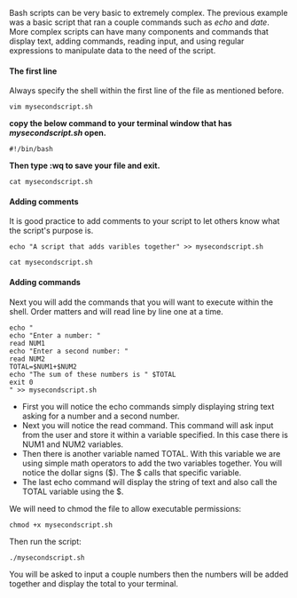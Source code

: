 Bash scripts can be very basic to extremely complex. The previous example was a basic script that ran a couple commands such as *echo* and *date*. More complex scripts can have many components and commands that display text, adding commands, reading input, and using regular expressions to manipulate data to the need of the script. 

#### The first line

Always specify the shell within the first line of the file as mentioned before.

```execute
vim mysecondscript.sh
```

**copy the below command to your terminal window that has *mysecondscript.sh* open.**

```copy
#!/bin/bash
```
**Then type **:wq** to save your file and exit.**

```execute
cat mysecondscript.sh
```

#### Adding comments

It is good practice to add comments to your script to let others know what the script's purpose is.

```execute
echo "A script that adds varibles together" >> mysecondscript.sh
```

```execute
cat mysecondscript.sh
```

#### Adding commands

Next you will add the commands that you will want to execute within the shell. Order matters and will read line by line one at a time. 

```execute
echo "
echo "Enter a number: "
read NUM1
echo "Enter a second number: "
read NUM2
TOTAL=$NUM1+$NUM2
echo "The sum of these numbers is " $TOTAL
exit 0
" >> mysecondscript.sh
```

- First you will notice the echo commands simply displaying string text asking for a number and a second number.
- Next you will notice the read command. This command will ask input from the user and store it within a variable specified. In this case there is NUM1 and NUM2 variables. 
- Then there is another variable named TOTAL. With this variable we are using simple math operators to add the two variables together. You will notice the dollar signs ($). The $ calls that specific variable.
- The last echo command will display the string of text and also call the TOTAL variable using the $. 

We will need to chmod the file to allow executable permissions:

```execute
chmod +x mysecondscript.sh
```

Then run the script:

```execute
./mysecondscript.sh
```

You will be asked to input a couple numbers then the numbers will be added together and display the total to your terminal. 